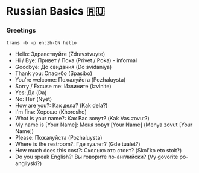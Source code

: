 # Russian Basics :ru:

### Greetings

`trans -b -p en:zh-CN hello`

* Hello: Здравствуйте (Zdravstvuyte)
* Hi / Bye: Привет / Пока (Privet / Poka) - informal
* Goodbye: До свидания (Do svidaniya)
* Thank you: Спасибо (Spasibo)
* You're welcome: Пожалуйста (Pozhaluysta)
* Sorry / Excuse me: Извините (Izvinite)
* Yes: Да (Da)
* No: Нет (Nyet)
* How are you?: Как дела? (Kak dela?)
* I'm fine: Хорошо (Khorosho)
* What is your name?: Как Вас зовут? (Kak Vas zovut?)
* My name is [Your Name]: Меня зовут [Your Name] (Menya zovut [Your Name])
* Please: Пожалуйста (Pozhaluysta)
* Where is the restroom?: Где туалет? (Gde tualet?)
* How much does this cost?: Сколько это стоит? (Skol'ko eto stoit?)
* Do you speak English?: Вы говорите по-английски? (Vy govorite po-angliyski?)
